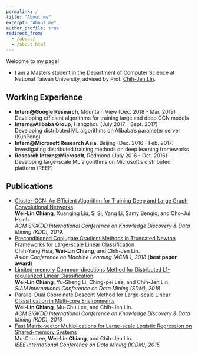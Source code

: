 ```yaml
---
permalink: /
title: "About me"
excerpt: "About me"
author_profile: true
redirect_from: 
  - /about/
  - /about.html
---
```


Welcome to my page!

* I am a Masters student in the Department of Computer Science at National Taiwan University, advised by Prof. [Chih-Jen Lin](https://www.csie.ntu.edu.tw/~cjlin/).

## Working Experience

- **Intern@Google Research**, Mountain View (Dec. 2018 - Mar. 2019)  
  Developing efficient algorithms for training large and deep GCN models
- **Intern@Alibaba Group**, Hangzhou (July 2017 - Sept. 2017)  
  Developing distributed ML algorithms on Alibaba’s parameter server (KunPeng)
- **Intern@Microsoft Research Asia**, Beijing (Dec. 2016 - Feb. 2017)  
  Investigating distributed training methods on deep learning frameworks
- **Research Intern@Microsoft**, Redmond (July 2016 - Oct. 2016)  
  Developing large-scale ML algorithms on Microsoft’s distributed platform (REEF)

## Publications

- [Cluster-GCN: An Efficient Algorithm for Training Deep and Large Graph Convolutional Networks](https://arxiv.org/abs/1905.07953)  
  **Wei-Lin Chiang**, Xuanqing Liu, Si Si, Yang Li, Samy Bengio, and Cho-Jui Hsieh.  
  *ACM SIGKDD International Conference on Knowledge Discovery & Data Mining (KDD), 2019.*
- [Preconditioned Conjugate Gradient Methods in Truncated Newton Frameworks for Large-scale Linear Classification](http://proceedings.mlr.press/v95/hsia18a.html)  
  Chih-Yang Hsia, **Wei-Lin Chiang**, and Chih-Jen Lin.  
  *Asian Conference on Machine Learning (ACML), 2018* (**best paper award**)
- [Limited-memory Common-directions Method for Distributed L1-regularized Linear Classification](https://www.csie.ntu.edu.tw/~cjlin/papers/l-commdir-l1/OWL-commdir.pdf)  
  **Wei-Lin Chiang**, Yu-Sheng Li, Ching-pei Lee, and Chih-Jen Lin.  
  *SIAM International Conference on Data Mining (SDM), 2018*
- [Parallel Dual Coordinate Descent Method for Large-scale Linear Classification in Multi-core Environments](https://www.csie.ntu.edu.tw/~cjlin/papers/multicore_cddual.pdf)  
  **Wei-Lin Chiang**, Mu-Chu Lee, and Chih-Jen Lin.  
  *ACM SIGKDD International Conference on Knowledge Discovery & Data Mining (KDD), 2016*
- [Fast Matrix-vector Multiplications for Large-scale Logistic Regression on Shared-memory Systems](https://www.csie.ntu.edu.tw/~cjlin/papers/multicore_liblinear_icdm.pdf)  
  Mu-Chu Lee, **Wei-Lin Chiang**, and Chih-Jen Lin.  
  *IEEE International Conference on Data Mining (ICDM), 2015*
